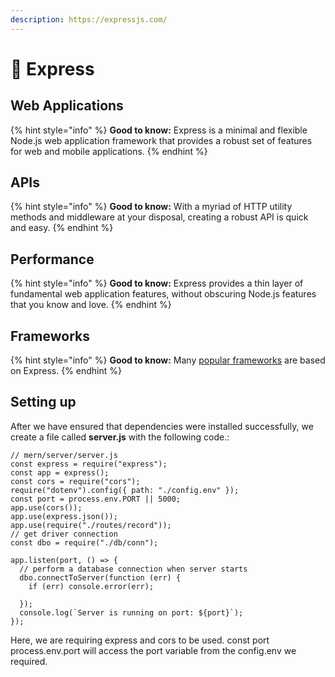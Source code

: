 ```yaml
---
description: https://expressjs.com/
---
```


# 🌼 Express

## Web Applications

{% hint style="info" %}
**Good to know:** Express is a minimal and flexible Node.js web application framework that provides a robust set of features for web and mobile applications.
{% endhint %}

## APIs

{% hint style="info" %}
**Good to know:** With a myriad of HTTP utility methods and middleware at your disposal, creating a robust API is quick and easy.
{% endhint %}

## Performance

{% hint style="info" %}
**Good to know:** Express provides a thin layer of fundamental web application features, without obscuring Node.js features that you know and love.
{% endhint %}

## Frameworks

{% hint style="info" %}
**Good to know:** Many [popular frameworks](https://expressjs.com/en/resources/frameworks.html) are based on Express.
{% endhint %}

## Setting up&#x20;

After we have ensured that dependencies were installed successfully, we create a file called **server.js** with the following code.:

```
// mern/server/server.js
const express = require("express");
const app = express();
const cors = require("cors");
require("dotenv").config({ path: "./config.env" });
const port = process.env.PORT || 5000;
app.use(cors());
app.use(express.json());
app.use(require("./routes/record"));
// get driver connection
const dbo = require("./db/conn");
 
app.listen(port, () => {
  // perform a database connection when server starts
  dbo.connectToServer(function (err) {
    if (err) console.error(err);
 
  });
  console.log(`Server is running on port: ${port}`);
});

```

Here, we are requiring express and cors to be used. const port process.env.port will access the port variable from the config.env we required.

